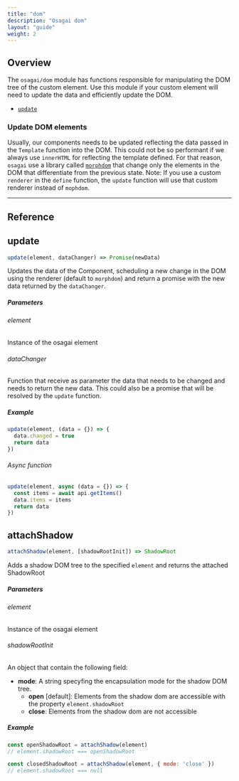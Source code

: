 ```yaml
---
title: "dom"
description: "Osagai dom"
layout: "guide"
weight: 2
---
```


<article id="overview">

## Overview

The `osagai/dom` module has functions responsible for manipulating the DOM tree
of the custom element. Use this module if your custom element will need to
update the data and efficiently update the DOM.

- [`update`](#update)

### Update DOM elements

Usually, our components needs to be updated reflecting the data passed in the `Template`
function into the DOM. This could not be so performant if we always use `innerHTML`
for reflecting the template defined. For that reason, `osagai` use a library called
[`morphdom`](https://github.com/patrick-steele-idem/morphdom) that change only the
elements in the DOM that differentiate from the previous state. Note: If you use a custom
`renderer` in the `define` function, the `update` function will use that custom
renderer instead of `mophdom`.

</article>

<hr />

## Reference

<article id="update">

## update

```javascript
update(element, dataChanger) => Promise(newData)
```

Updates the data of the Component, scheduling a new change in the DOM
using the renderer (default to `morphdom`) and return a promise with
the new data returned by the `dataChanger`.

##### Parameters

###### element
Instance of the osagai element

###### dataChanger
Function that receive as parameter the data that needs to be changed
and needs to return the new data. This could also be a promise that
will be resolved by the `update` function.

##### Example

```javascript
update(element, (data = {}) => {
  data.changed = true
  return data
})
```

###### Async function

```javascript
update(element, async (data = {}) => {
  const items = await api.getItems()
  data.items = items
  return data
})
```

</article>

<article id="attachShadow">

## attachShadow

```javascript
attachShadow(element, [shadowRootInit]) => ShadowRoot
```

Adds a shadow DOM tree to the specified `element` and returns the attached ShadowRoot

##### Parameters

###### element
Instance of the osagai element

###### shadowRootInit
An object that contain the following field:

- **mode**: A string specyfing the encapsulation mode for the shadow DOM tree.
  - **open** [default]: Elements from the shadow dom are accessible with the property `element.shadowRoot`
  - **close**: Elements from the shadow dom are not accessible



##### Example

```javascript
const openShadowRoot = attachShadow(element)
// element.shadowRoot === openShadowRoot

const closedShadowRoot = attachShadow(element, { mode: 'close' })
// element.shadowRoot === null
```

</article>
